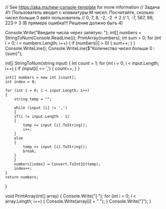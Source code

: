 // See https://aka.ms/new-console-template for more information
// Задача 41: Пользователь вводит с клавиатуры M чисел. Посчитайте, сколько чисел больше 0 ввёл пользователь
// 0, 7, 8, -2, -2 -> 2
// 1, -7, 567, 89, 223-> 3 (В примере ошибка!!! Решение должно быть 4)

Console.Write("Введите числа через запятую: ");
int[] numbers = StringToNum(Console.ReadLine());
PrintArray(numbers);
int sum = 0;
for (int i = 0; i < numbers.Length; i++)
{
    if (numbers[i] > 0)
    {
        sum++;
    }
}
Console.WriteLine();
Console.WriteLine($"Количество чисел больше 0 : {sum}");


int[] StringToNum(string input)
{
    int count = 1;
    for (int i = 0; i < input.Length; i++)
    {
        if (input[i] == ',')
        {
            count++;
        }
    }

    int[] numbers = new int [count];
    int index = 0;

    for (int i = 0; i < input.Length; i++)
    {
        string temp = "";

        while (input [i] != ',')
        {
        if(i != input.Length - 1)
        {
            temp += input [i].ToString();
            i++;
        }
        else
        {
            temp += input [i].ToString();
            break;
        }
        }
        numbers[index] = Convert.ToInt32(temp);
        index++;
    }
    return numbers;
}


void PrintArray(int[] array)
{
    Console.Write("[ ");
    for (int i = 0; i < array.Length; i++)
    {
        Console.Write(array[i] + " ");
    }
    Console.Write("]");
}
